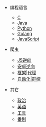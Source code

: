 * 编程语言
    * [C](/编程语言/C/)
    * [Java](/编程语言/Java/)
    * [Python](/编程语言/Python/)
    * [Golang](/编程语言/Python/Golang/)
    * [JavaScript](/编程语言/JavaScript/README.md)
    
* 爬虫
    * [JS逆向](/爬虫/JS逆向/)
    * [安卓逆向](/爬虫/安卓逆向/)
    * [框架|代理](/爬虫/框架|代理/)
    * [自动化|群控](/爬虫/自动化|群控/)

* 其它
    * [政治](/政治/五位一体总布局之经济.md)
    * [英语](/英语/2022-11-23.md)
    * [工具]()
    * [番剧]()